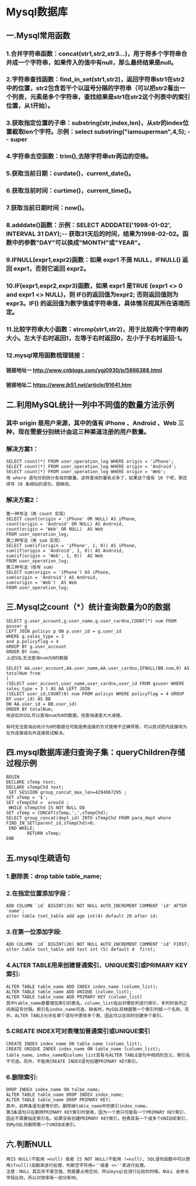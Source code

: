 ﻿# Mysql数据库

## 一.Mysql常用函数
### 1.合并字符串函数：concat(str1,str2,str3…)，用于将多个字符串合并成一个字符串，如果传入的值中有null，那么最终结果是null。
### 2.字符串查找函数：find_in_set(str1,str2)，返回字符串str1在str2中的位置，str2包含若干个以逗号分隔的字符串（可以把str2看出一个列表，元素是多个字符串，查找结果是str1在str2这个列表中的索引位置，从1开始）。
### 3.获取指定位置的子串：substring(str,index,len)，从str的index位置截取len个字符。示例：select substring("iamsuperman",4,5); -- super
### 4.字符串去空函数：trim(),去除字符串str两边的空格。
### 5.获取当前日期：curdate()，current_date()。
### 6.获取当前时间：curtime()，current_time()。
### 7.获取当前日期时间：now()。
### 8.adddate()函数：示例：SELECT ADDDATE('1998-01-02', INTERVAL 31 DAY);-- 获取31天后的时间，结果为1998-02-02。函数中的参数"DAY"可以换成"MONTH"或"YEAR"。
### 9.IFNULL(expr1,expr2)函数：如果 expr1 不是 NULL，IFNULL() 返回 expr1，否则它返回 expr2。
### 10.IF(expr1,expr2,expr3)函数，如果 expr1 是TRUE (expr1 <> 0 and expr1 <> NULL)，则 IF()的返回值为expr2; 否则返回值则为 expr3。IF() 的返回值为数字值或字符串值，具体情况视其所在语境而定。
### 11.比较字符串大小函数：strcmp(str1,str2)，用于比较两个字符串的大小。左大于右时返回1，左等于右时返回0，左小于于右时返回-1。
### 12.mysql常用函数梳理链接：
#### 链接地址一  http://www.cnblogs.com/ygj0930/p/5866388.html 
#### 链接地址二 https://www.jb51.net/article/91641.htm

## 二.利用MySQL统计一列中不同值的数量方法示例
### 其中 origin 是用户来源，其中的值有 iPhone 、Android 、Web 三种，现在需要分别统计由这三种渠道注册的用户数量。
### 解决方案1：
	SELECT count(*) FROM user_operation_log WHERE origin = 'iPhone';
	SELECT count(*) FROM user_operation_log WHERE origin = 'Android';
	SELECT count(*) FROM user_operation_log WHERE origin = 'Web';
	用 where 语句分别统计各自的数量。这样查询的量有点多了，如果这个值有 10 个呢，那还得写 10 条相似的语句，很麻烦。
### 解决方案2：
	第一种写法（用 count 实现）
	SELECT count(origin = 'iPhone' OR NULL) AS iPhone,
	count(origin = 'Android' OR NULL) AS Android,
	count(origin = 'Web' OR NULL)  AS Web
	FROM user_operation_log;
	第二种写法（用 sum 实现）
	SELECT sum(if(origin = 'iPhone', 1, 0)) AS iPhone,
	sum(if(origin = 'Android', 1, 0)) AS Android,
	sum(if(origin = 'Web', 1, 0))  AS Web
	FROM user_operation_log;
	第三种写法（改写 sum）
	SELECT sum(origin = 'iPhone') AS iPhone,
	sum(origin = 'Android') AS Android,
	sum(origin = 'Web')  AS Web
	FROM user_operation_log;

## 三.Mysql之count（*）统计查询数量为0的数据
    SELECT g.user_account,g.user_name,g.user_cardno,COUNT(*) num FROM gsuser g
	LEFT JOIN policys p ON p.user_id = g.user_id
	WHERE g.sales_type = 3
	and p.policyflag = 4
	GROUP BY g.user_account
	ORDER BY num;
	上述SQL无法查询num为0的数据
	
	SELECT AA.user_account,AA.user_name,AA.user_cardno,IFNULL(BB.num,0) AS totalNum from
	(
	(SELECT user_account,user_name,user_cardno,user_id FROM gsuser WHERE sales_type = 3 ) AS AA LEFT JOIN
	(SELECT user_id,COUNT(0) num FROM policys WHERE policyflag = 4 GROUP BY user_id) AS BB
	ON AA.user_id = BB.user_id)
	ORDER BY totalNum;
	改进后的SQL可以查询num为0的数据，但查询速度大大减慢。
	
	有时无法查询出统计为0的数据也可能是表连接的方式使用不正确导致，可以尝试把内连接改为左外连接或右外连接尝试解决。
	
## 四.mysql数据库递归查询子集：queryChildren存储过程示例
    BEGIN
	DECLARE sTemp text;
	DECLARE sTempChd text;
	 SET SESSION group_concat_max_len=4294967295 ;
	SET sTemp = '$';
	SET sTempChd =  areaId ;
	 WHILE sTempChd IS NOT NULL DO
	SET sTemp = CONCAT(sTemp,',',sTempChd);
	SELECT group_concat(dept_id) INTO sTempChd FROM para_dept where FIND_IN_SET(parent_id,sTempChd)>0;
	 END WHILE;
			RETURN sTemp;
	END

## 五.mysql生疏语句
### 1.删除表：drop table table_name;
### 2.在指定位置添加字段：
	ADD COLUMN `id` BIGINT(20) NOT NULL AUTO_INCREMENT COMMENT 'id' AFTER `name`;
	alter table tset_table add age int(4) default 20 after id;
### 3.在第一位添加字段:
	ADD COLUMN `id` BIGINT(20) NOT NULL AUTO_INCREMENT COMMENT 'id' FIRST;
	alter table test_table add test int (5) default 4  first;
### 4.ALTER TABLE用来创建普通索引、UNIQUE索引或PRIMARY KEY索引:
	ALTER TABLE table_name ADD INDEX index_name (column_list);
	ALTER TABLE table_name ADD UNIQUE (column_list);
	ALTER TABLE table_name ADD PRIMARY KEY (column_list)
	其中table_name是要增加索引的表名，column_list指出对哪些列进行索引，多列时各列之间用逗号分隔。索引名index_name可选，缺省时，MySQL将根据第一个索引列赋一个名称。另外，ALTER TABLE允许在单个语句中更改多个表，因此可以在同时创建多个索引。
### 5.CREATE INDEX可对表增加普通索引或UNIQUE索引
	CREATE INDEX index_name ON table_name (column_list);
	CREATE UNIQUE INDEX index_name ON table_name (column_list);
	table_name、index_name和column_list具有与ALTER TABLE语句中相同的含义，索引名不可选。另外，不能用CREATE INDEX语句创建PRIMARY KEY索引。
### 6.删除索引:
	DROP INDEX index_name ON talbe_name;
	ALTER TABLE table_name DROP INDEX index_name;
	ALTER TABLE table_name DROP PRIMARY KEY;
	其中，前两条语句是等价的，删除掉table_name中的索引index_name。
	第3条语句只在删除PRIMARY KEY索引时使用，因为一个表只可能有一个PRIMARY KEY索引，因此不需要指定索引名。如果没有创建PRIMARY KEY索引，但表具有一个或多个UNIQUE索引，则MySQL将删除第一个UNIQUE索引。
	
## 六.判断NULL 
    用IS NULL(不能用 =null) 或者 IS NOT NULL(不能用 !=null), SQL语句函数中可以使用ifnull()函数来进行处理，判断空字符用=''或者 <>''来进行处理。
    注意：NULL 其实并不是空值，而是要占用空间，所以mysql在进行比较的时候，NULL 会参与字段比较，所以对效率有一部分影响。

